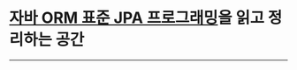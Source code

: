 # [자바 ORM 표준 JPA 프로그래밍](https://ebook-product.kyobobook.co.kr/dig/epd/sam/E000003140954?tabType=SAM)을 읽고 정리하는 공간
---

